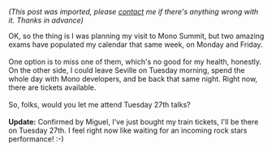 *(This post was imported, please [contact](#/contact) me if there's anything wrong with it. Thanks in advance)*

OK, so the thing is I was planning my visit to Mono Summit, but two amazing exams have populated my calendar that same week, on Monday and Friday.<br /><br />One option is to miss one of them, which's no good for my health, honestly. On the other side, I could leave Seville on Tuesday morning, spend the whole day with Mono developers, and be back that same night. Right now, there are tickets available.<br /><br />So, folks, would you let me attend Tuesday 27th talks?<br /><br /><span style="font-weight: bold;">Update:</span> Confirmed by Miguel, I've just bought my train tickets, I'll be there on Tuesday 27th. I feel right now like waiting for an incoming rock stars performance! :-)